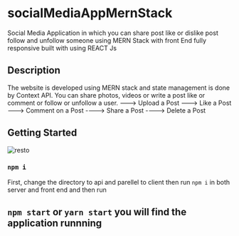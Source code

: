 # socialMediaAppMernStack

Social Media Application in which you can share post like or dislike post follow and unfollow someone using MERN Stack with front End fully responsive
built with using REACT Js

## Description

The website is developed using MERN stack and state management is done by Context API. You can share photos, videos 
or write a post like or comment or follow or 
unfollow a user.
---> Upload a Post
---> Like a Post 
---> Comment on a Post
----> Share a Post
----> Delete a Post
## Getting Started
![resto](https://i.ibb.co/8XnHRFR/social-Media-App.png)

### `npm i`
First, change the directory to api and parellel to client then run `npm i` in both server and front end and 
then run 
## `npm start` or `yarn start` you will find the application runnning


